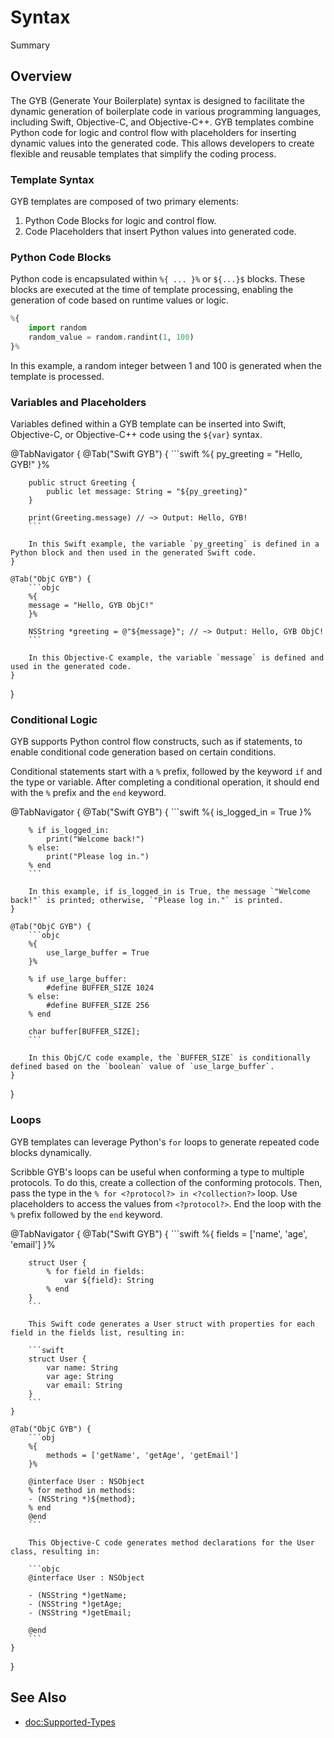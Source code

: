 # Syntax

<!--@START_MENU_TOKEN@-->Summary<!--@END_MENU_TOKEN@-->

## Overview

The GYB (Generate Your Boilerplate) syntax is designed to facilitate the dynamic generation of boilerplate code in various programming languages, including Swift, Objective-C, and Objective-C++. GYB templates combine Python code for logic and control flow with placeholders for inserting dynamic values into the generated code. This allows developers to create flexible and reusable templates that simplify the coding process.

### Template Syntax

GYB templates are composed of two primary elements:

1. Python Code Blocks for logic and control flow.
2. Code Placeholders that insert Python values into generated code.

### Python Code Blocks

Python code is encapsulated within `%{ ... }%` or `${...}$` blocks. These blocks are executed at the time of template processing, enabling the generation of code based on runtime values or logic.

```py
%{
    import random
    random_value = random.randint(1, 100)
}%
```

In this example, a random integer between 1 and 100 is generated when the template is processed.

### Variables and Placeholders

Variables defined within a GYB template can be inserted into Swift, Objective-C, or Objective-C++ code using the `${var}` syntax.

@TabNavigator {
    @Tab("Swift GYB") {
        ```swift
        %{
            py_greeting = "Hello, GYB!"
        }%

        public struct Greeting {
            public let message: String = "${py_greeting}"
        }

        print(Greeting.message) // ~> Output: Hello, GYB!
        ```

        In this Swift example, the variable `py_greeting` is defined in a Python block and then used in the generated Swift code.
    }
    
    @Tab("ObjC GYB") {
        ```objc
        %{
        message = "Hello, GYB ObjC!"
        }%
        
        NSString *greeting = @"${message}"; // ~> Output: Hello, GYB ObjC!
        ```
        
        In this Objective-C example, the variable `message` is defined and used in the generated code.
    }
}
        
### Conditional Logic
        
GYB supports Python control flow constructs, such as if statements, to enable conditional code generation based on certain conditions. 

Conditional statements start with a `%` prefix, followed by the keyword `if` and the type or variable. After completing a conditional operation, it should end with the `%` prefix and the `end` keyword.

@TabNavigator {
    @Tab("Swift GYB") {
        ```swift
        %{
            is_logged_in = True
        }%
                
        % if is_logged_in:
            print("Welcome back!")
        % else:
            print("Please log in.")
        % end
        ```
                
        In this example, if is_logged_in is True, the message `"Welcome back!"` is printed; otherwise, `"Please log in."` is printed.
    }
    
    @Tab("ObjC GYB") {
        ```objc
        %{
            use_large_buffer = True
        }%
        
        % if use_large_buffer:
            #define BUFFER_SIZE 1024
        % else:
            #define BUFFER_SIZE 256
        % end
        
        char buffer[BUFFER_SIZE];
        ```
        
        In this ObjC/C code example, the `BUFFER_SIZE` is conditionally defined based on the `boolean` value of `use_large_buffer`.
    }
}
        
### Loops
        
GYB templates can leverage Python's `for` loops to generate repeated code blocks dynamically.
        
Scribble GYB's loops can be useful when conforming a type to multiple protocols. To do this, create a collection of the conforming protocols. Then, pass the type in the `% for <?protocol?> in <?collection?>` loop. Use placeholders to access the values from `<?protocol?>`. End the loop with the `%` prefix followed by the `end` keyword.

@TabNavigator {
    @Tab("Swift GYB") {
        ```swift
        %{
            fields = ['name', 'age', 'email']
        }%
                
        struct User {
            % for field in fields:
                var ${field}: String
            % end
        }
        ```
                
        This Swift code generates a User struct with properties for each field in the fields list, resulting in:

        ```swift
        struct User {
            var name: String
            var age: String
            var email: String
        }
        ```
    }
    
    @Tab("ObjC GYB") {
        ```obj
        %{
            methods = ['getName', 'getAge', 'getEmail']
        }%

        @interface User : NSObject
        % for method in methods:
        - (NSString *)${method};
        % end
        @end
        ```

        This Objective-C code generates method declarations for the User class, resulting in:

        ```objc
        @interface User : NSObject

        - (NSString *)getName;
        - (NSString *)getAge;
        - (NSString *)getEmail;

        @end
        ```
    }
}


## See Also

- <doc:Supported-Types>
